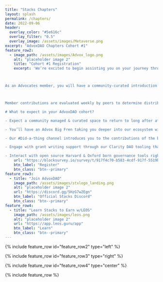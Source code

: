 ```yaml
---
title: "Stacks Chapters"
layout: splash
permalink: /chapters/
date: 2022-09-06
header:
  overlay_color: "#5e616c"
  overlay_filter: "0.5"
  overlay_image: /assets/images/Metaverse.png 
excerpt: "AdvoxDAO Chapters Cohort #1"
feature_row2:
  - image_path: /assets/images/Advox_logo.png
    alt: "placeholder image 2"
    title: "Cohort #1 Registration"
    excerpt: 'We’re excited to begin assisting you on your journey through the Stacks ecosystem! We’ve created an intuitive onboarding process, that we hope can help you in learning more about Stacks and discover the many parts of the powerful ecosystem. As such, you’ve been selected to participate in the first AdvoxDAO cohort of Stacks Chapters. 



As an Advocates member, you will have a community-curated introduction and walkthrough of our exciting Stacks ecosystem. We also have great ways to share your contributions with the broader community.



Member contributions are evaluated weekly by peers to determine distributions of rewards from our AdvoxDAO stacking pool.

# What to expect in your AdvoxDAO cohort? 

- Expect a community managed & curated space to return to long after after your local or online Stacks Chapters events have ended. Unlocked right inside the Official Satcks discord.

- You’ll have an Advox Big Fren taking you deeper into our ecosystem with your interests in mind. Explore Stacks knowing your Big Fren is just a ping away.

- Our #Did-a-thing channel introduces you to the contributions of the broader ecosystem & gets you started in your own rhythms of contributions that push our ecosystem forward. This channel is complete with An algorithm P2P evaluations and weekly distributions of STX from our Community Stacking pool.

- Engage with grant writing support through our Clarity DAO tooling that is built right into the Stacks discord.

- Interact with open source Harvard & Oxford born governance tools right inside the Stacks discord. We have a robust bottom up governance models for those seriously thinking about long term sustainability in web3.'
    url: "https://blocksurvey.io/survey/t/917f4c70-b583-4cdf-917f-5519b0ccf988/r/o"
    btn_label: "Register"
    btn_class: "btn--primary" 
feature_row3:
  - title: "Join AdvoxDAO"
    image_path: /assets/images/stxlogo_landing.png
    alt: "placeholder image 2"
    url: "https://discord.gg/5HzG7w2Egn"
    btn_label: "Official Stacks Discord"
    btn_class: "btn--primary" 
feature_row4:
  - title: "Learn Stacks to Earn w/LEOS"
    image_path: /assets/images/leos.png
    alt: "placeholder image 2"
    url: "https://app.leos.guru/app"
    btn_label: "Learn"
    btn_class: "btn--primary" 
---
```

{% include feature_row id="feature_row2" type="left" %}

{% include feature_row id="feature_row3" type="right" %}

{% include feature_row id="feature_row4" type="center" %}

{% include feature_row %}
